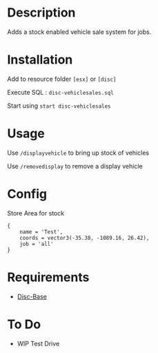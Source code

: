 # Description

Adds a stock enabled vehicle sale system for jobs.

# Installation
Add to resource folder `[esx]` or `[disc]`

Execute SQL : `disc-vehiclesales.sql`

Start using `start disc-vehiclesales`

# Usage

Use `/displayvehicle` to bring up stock of vehicles

Use `/removedisplay` to remove a display vehicle

# Config
Store Area for stock
```
{
    name = 'Test',
    coords = vector3(-35.38, -1089.16, 26.42),
    job = 'all'
}
```

# Requirements

- [Disc-Base](https://github.com/DiscworldZA/gta-resources/tree/master/disc-base)


# To Do

- WIP Test Drive